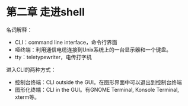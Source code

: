 # 第二章 走进shell

名词解释：

- CLI：command line interface，命令行界面
- 哑终端：利用通信电缆连接到Unix系统上的一台显示器和一个键盘。
- tty：teletypewriter，电传打字机

进入CLI的两种方式：

- 控制台终端：CLI outside the GUI。在图形界面中可以退出到控制台终端
- 图形化终端：CLI in the GUI。有GNOME Terminal, Konsole Terminal, xterm等。
